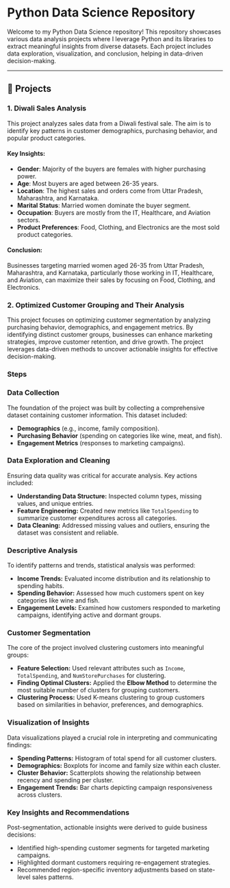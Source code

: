 # Python Data Science Repository

Welcome to my Python Data Science repository! This repository showcases various data analysis projects where I leverage Python and its libraries to extract meaningful insights from diverse datasets. Each project includes data exploration, visualization, and conclusion, helping in data-driven decision-making.

---
## 📁 Projects

### 1. Diwali Sales Analysis

This project analyzes sales data from a Diwali festival sale. The aim is to identify key patterns in customer demographics, purchasing behavior, and popular product categories.

#### Key Insights:
- **Gender**: Majority of the buyers are females with higher purchasing power.
- **Age**: Most buyers are aged between 26-35 years.
- **Location**: The highest sales and orders come from Uttar Pradesh, Maharashtra, and Karnataka.
- **Marital Status**: Married women dominate the buyer segment.
- **Occupation**: Buyers are mostly from the IT, Healthcare, and Aviation sectors.
- **Product Preferences**: Food, Clothing, and Electronics are the most sold product categories.

#### Conclusion:
Businesses targeting married women aged 26-35 from Uttar Pradesh, Maharashtra, and Karnataka, particularly those working in IT, Healthcare, and Aviation, can maximize their sales by focusing on Food, Clothing, and Electronics.

### 2. Optimized Customer Grouping and Their Analysis  
  
This project focuses on optimizing customer segmentation by analyzing purchasing behavior, demographics, and engagement metrics. By identifying distinct customer groups, businesses can enhance marketing strategies, improve customer retention, and drive growth. The project leverages data-driven methods to uncover actionable insights for effective decision-making.  

### Steps  

### **Data Collection**  
The foundation of the project was built by collecting a comprehensive dataset containing customer information. This dataset included:  
- **Demographics** (e.g., income, family composition).  
- **Purchasing Behavior** (spending on categories like wine, meat, and fish).  
- **Engagement Metrics** (responses to marketing campaigns).  

### **Data Exploration and Cleaning**  
Ensuring data quality was critical for accurate analysis. Key actions included:  
- **Understanding Data Structure:** Inspected column types, missing values, and unique entries.  
- **Feature Engineering:** Created new metrics like `TotalSpending` to summarize customer expenditures across all categories.  
- **Data Cleaning:** Addressed missing values and outliers, ensuring the dataset was consistent and reliable.  

### **Descriptive Analysis**  
To identify patterns and trends, statistical analysis was performed:  
- **Income Trends:** Evaluated income distribution and its relationship to spending habits.  
- **Spending Behavior:** Assessed how much customers spent on key categories like wine and fish.  
- **Engagement Levels:** Examined how customers responded to marketing campaigns, identifying active and dormant groups.  

### **Customer Segmentation**  
The core of the project involved clustering customers into meaningful groups:  
- **Feature Selection:** Used relevant attributes such as `Income`, `TotalSpending`, and `NumStorePurchases` for clustering.  
- **Finding Optimal Clusters:** Applied the **Elbow Method** to determine the most suitable number of clusters for grouping customers.  
- **Clustering Process:** Used K-means clustering to group customers based on similarities in behavior, preferences, and demographics.  

### **Visualization of Insights**  
Data visualizations played a crucial role in interpreting and communicating findings:  
- **Spending Patterns:** Histogram of total spend for all customer clusters.  
- **Demographics:** Boxplots for income and family size within each cluster.  
- **Cluster Behavior:** Scatterplots showing the relationship between recency and spending per cluster.  
- **Engagement Trends:** Bar charts depicting campaign responsiveness across clusters.  

### **Key Insights and Recommendations**  
Post-segmentation, actionable insights were derived to guide business decisions:  
- Identified high-spending customer segments for targeted marketing campaigns.  
- Highlighted dormant customers requiring re-engagement strategies.  
- Recommended region-specific inventory adjustments based on state-level sales patterns.   
